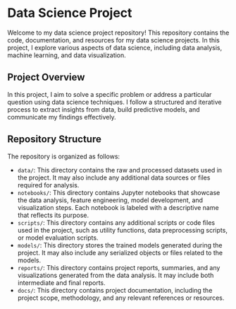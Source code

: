 # Data Science Project

Welcome to my data science project repository! This repository contains the code, documentation, and resources for my data science projects. In this project, I explore various aspects of data science, including data analysis, machine learning, and data visualization.

## Project Overview

In this project, I aim to solve a specific problem or address a particular question using data science techniques. I follow a structured and iterative process to extract insights from data, build predictive models, and communicate my findings effectively.

## Repository Structure

The repository is organized as follows:

- `data/`: This directory contains the raw and processed datasets used in the project. It may also include any additional data sources or files required for analysis.
- `notebooks/`: This directory contains Jupyter notebooks that showcase the data analysis, feature engineering, model development, and visualization steps. Each notebook is labeled with a descriptive name that reflects its purpose.
- `scripts/`: This directory contains any additional scripts or code files used in the project, such as utility functions, data preprocessing scripts, or model evaluation scripts.
- `models/`: This directory stores the trained models generated during the project. It may also include any serialized objects or files related to the models.
- `reports/`: This directory contains project reports, summaries, and any visualizations generated from the data analysis. It may include both intermediate and final reports.
- `docs/`: This directory contains project documentation, including the project scope, methodology, and any relevant references or resources.
